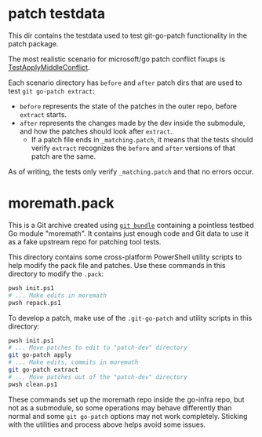 # patch testdata

This dir contains the testdata used to test git-go-patch functionality in the patch package.

The most realistic scenario for microsoft/go patch conflict fixups is [TestApplyMiddleConflict](TestApplyMiddleConflict/).

Each scenario directory has `before` and `after` patch dirs that are used to test `git go-patch extract`:

* `before` represents the state of the patches in the outer repo, before `extract` starts.
* `after` represents the changes made by the dev inside the submodule, and how the patches should look after `extract`.
    * If a patch file ends in `_matching.patch`, it means that the tests should verify `extract` recognizes the `before` and `after` versions of that patch are the same.

As of writing, the tests only verify `_matching.patch` and that no errors occur.

# moremath.pack

This is a Git archive created using [`git bundle`](https://git-scm.com/docs/git-bundle) containing a pointless testbed Go module "moremath".
It contains just enough code and Git data to use it as a fake upstream repo for patching tool tests.

This directory contains some cross-platform PowerShell utility scripts to help modify the pack file and patches.
Use these commands in this directory to modify the `.pack`:

```sh
pwsh init.ps1
# ... Make edits in moremath
pwsh repack.ps1
```

To develop a patch, make use of the `.git-go-patch` and utility scripts in this directory:

```sh
pwsh init.ps1
# ... Move patches to edit to "patch-dev" directory
git go-patch apply
# ... Make edits, commits in moremath
git go-patch extract
# ... Move patches out of the "patch-dev" directory
pwsh clean.ps1
```

These commands set up the moremath repo inside the go-infra repo, but not as a submodule, so some operations may behave differently than normal and some `git go-patch` options may not work completely.
Sticking with the utilities and process above helps avoid some issues.
